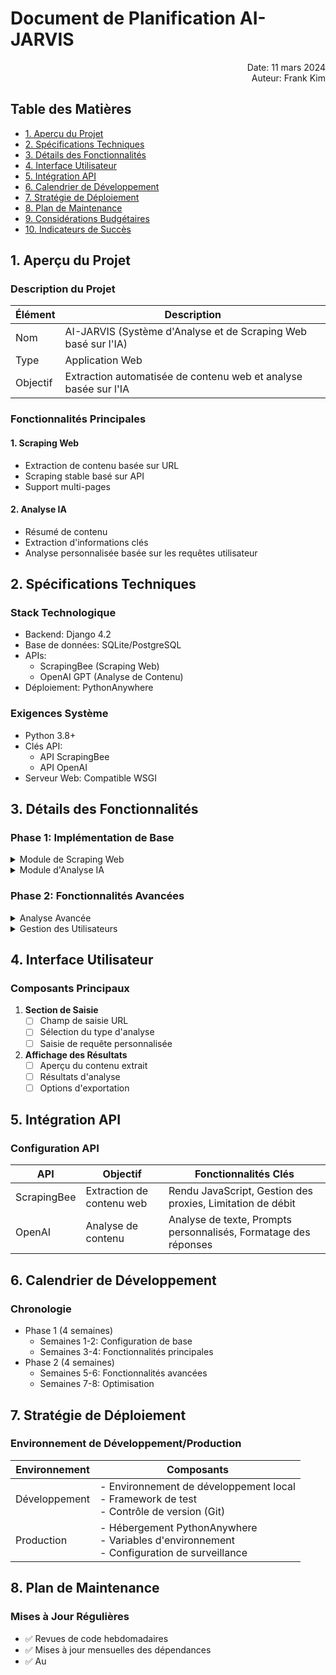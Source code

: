 # Document de Planification AI-JARVIS

<div align="right">
Date: 11 mars 2024<br>
Auteur: Frank Kim
</div>

## Table des Matières
- [1. Aperçu du Projet](#1-aperçu-du-projet)
- [2. Spécifications Techniques](#2-spécifications-techniques)
- [3. Détails des Fonctionnalités](#3-détails-des-fonctionnalités)
- [4. Interface Utilisateur](#4-interface-utilisateur)
- [5. Intégration API](#5-intégration-api)
- [6. Calendrier de Développement](#6-calendrier-de-développement)
- [7. Stratégie de Déploiement](#7-stratégie-de-déploiement)
- [8. Plan de Maintenance](#8-plan-de-maintenance)
- [9. Considérations Budgétaires](#9-considérations-budgétaires)
- [10. Indicateurs de Succès](#10-indicateurs-de-succès)

## 1. Aperçu du Projet

### Description du Projet
| Élément | Description |
|---------|-------------|
| Nom | AI-JARVIS (Système d'Analyse et de Scraping Web basé sur l'IA) |
| Type | Application Web |
| Objectif | Extraction automatisée de contenu web et analyse basée sur l'IA |

### Fonctionnalités Principales
#### 1. Scraping Web
- Extraction de contenu basée sur URL
- Scraping stable basé sur API
- Support multi-pages

#### 2. Analyse IA
- Résumé de contenu
- Extraction d'informations clés
- Analyse personnalisée basée sur les requêtes utilisateur

## 2. Spécifications Techniques

### Stack Technologique
- Backend: Django 4.2
- Base de données: SQLite/PostgreSQL
- APIs:
  - ScrapingBee (Scraping Web)
  - OpenAI GPT (Analyse de Contenu)
- Déploiement: PythonAnywhere

### Exigences Système
- Python 3.8+
- Clés API:
  - API ScrapingBee
  - API OpenAI
- Serveur Web: Compatible WSGI

## 3. Détails des Fonctionnalités

### Phase 1: Implémentation de Base
<details>
<summary>Module de Scraping Web</summary>

- Interface de saisie URL
- Extraction de contenu
- Gestion des erreurs
</details>

<details>
<summary>Module d'Analyse IA</summary>

- Traitement de texte
- Intégration GPT
- Affichage des résultats d'analyse
</details>

### Phase 2: Fonctionnalités Avancées
<details>
<summary>Analyse Avancée</summary>

- Modèles d'analyse personnalisés
- Traitement par lots
- Fonctionnalité d'exportation
</details>

<details>
<summary>Gestion des Utilisateurs</summary>

- Suivi de l'historique
- Analyses sauvegardées
- Préférences utilisateur
</details>

## 4. Interface Utilisateur

### Composants Principaux
1. **Section de Saisie**
   - [ ] Champ de saisie URL
   - [ ] Sélection du type d'analyse
   - [ ] Saisie de requête personnalisée

2. **Affichage des Résultats**
   - [ ] Aperçu du contenu extrait
   - [ ] Résultats d'analyse
   - [ ] Options d'exportation

## 5. Intégration API

### Configuration API
| API | Objectif | Fonctionnalités Clés |
|-----|----------|---------------------|
| ScrapingBee | Extraction de contenu web | Rendu JavaScript, Gestion des proxies, Limitation de débit |
| OpenAI | Analyse de contenu | Analyse de texte, Prompts personnalisés, Formatage des réponses |

## 6. Calendrier de Développement

### Chronologie
- Phase 1 (4 semaines)
  - Semaines 1-2: Configuration de base
  - Semaines 3-4: Fonctionnalités principales
- Phase 2 (4 semaines)
  - Semaines 5-6: Fonctionnalités avancées
  - Semaines 7-8: Optimisation

## 7. Stratégie de Déploiement

### Environnement de Développement/Production
| Environnement | Composants |
|---------------|------------|
| Développement | - Environnement de développement local<br>- Framework de test<br>- Contrôle de version (Git) |
| Production | - Hébergement PythonAnywhere<br>- Variables d'environnement<br>- Configuration de surveillance |

## 8. Plan de Maintenance

### Mises à Jour Régulières
- ✅ Revues de code hebdomadaires
- ✅ Mises à jour mensuelles des dépendances
- ✅ Au
